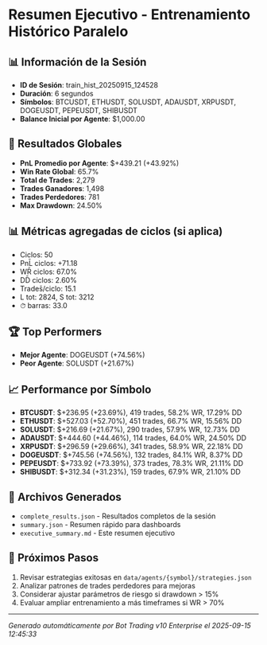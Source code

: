 # Resumen Ejecutivo - Entrenamiento Histórico Paralelo

## 📊 Información de la Sesión
- **ID de Sesión**: train_hist_20250915_124528
- **Duración**: 6 segundos
- **Símbolos**: BTCUSDT, ETHUSDT, SOLUSDT, ADAUSDT, XRPUSDT, DOGEUSDT, PEPEUSDT, SHIBUSDT
- **Balance Inicial por Agente**: $1,000.00

## 🎯 Resultados Globales
- **PnL Promedio por Agente**: $+439.21 (+43.92%)
- **Win Rate Global**: 65.7%
- **Total de Trades**: 2,279
- **Trades Ganadores**: 1,498
- **Trades Perdedores**: 781
- **Max Drawdown**: 24.50%

## 📊 Métricas agregadas de ciclos (si aplica)
- Ciclos: 50
- PnL̄ ciclos: +71.18
- WR̄ ciclos: 67.0%
- DD̄ ciclos: 2.60%
- Trades̄/ciclo: 15.1
- L tot: 2824, S tot: 3212
- ⏱̄ barras: 33.0


## 🏆 Top Performers
- **Mejor Agente**: DOGEUSDT (+74.56%)
- **Peor Agente**: SOLUSDT (+21.67%)

## 📈 Performance por Símbolo
- **BTCUSDT**: $+236.95 (+23.69%), 419 trades, 58.2% WR, 17.29% DD
- **ETHUSDT**: $+527.03 (+52.70%), 451 trades, 66.7% WR, 15.56% DD
- **SOLUSDT**: $+216.69 (+21.67%), 290 trades, 57.9% WR, 12.73% DD
- **ADAUSDT**: $+444.60 (+44.46%), 114 trades, 64.0% WR, 24.50% DD
- **XRPUSDT**: $+296.59 (+29.66%), 341 trades, 58.9% WR, 22.18% DD
- **DOGEUSDT**: $+745.56 (+74.56%), 132 trades, 84.1% WR, 8.37% DD
- **PEPEUSDT**: $+733.92 (+73.39%), 373 trades, 78.3% WR, 21.11% DD
- **SHIBUSDT**: $+312.34 (+31.23%), 159 trades, 67.9% WR, 21.10% DD

## 📁 Archivos Generados
- `complete_results.json` - Resultados completos de la sesión
- `summary.json` - Resumen rápido para dashboards
- `executive_summary.md` - Este resumen ejecutivo

## 🎯 Próximos Pasos
1. Revisar estrategias exitosas en `data/agents/{symbol}/strategies.json`
2. Analizar patrones de trades perdedores para mejoras
3. Considerar ajustar parámetros de riesgo si drawdown > 15%
4. Evaluar ampliar entrenamiento a más timeframes si WR > 70%

---
*Generado automáticamente por Bot Trading v10 Enterprise el 2025-09-15 12:45:33*
